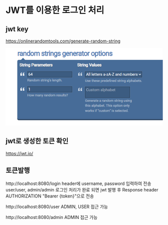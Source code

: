 # JWT를 이용한 로그인 처리

## jwt key
https://onlinerandomtools.com/generate-random-string

![img.png](img.png)

## jwt로 생성한 토큰 확인
https://jwt.io/

## 토큰발행
http://localhost:8080/login
header에 username, password 입력하여 전송
user/user, admin/admin
로그인 처리가 완료 되면 jwt 발행 후
Response header AUTHORIZATION "Bearer {token}"으로 전송

http://localhost:8080/user
ADMIN, USER 접근 가능

http://localhost:8080/admin
ADMIN 접근 가능
